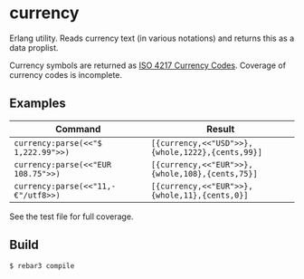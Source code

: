 currency
========

Erlang utility. Reads currency text (in various notations) and returns this as a data proplist.

Currency symbols are returned as [ISO 4217 Currency Codes](http://www.xe.com/iso4217.php).
Coverage of currency codes is incomplete.


Examples
--------

| Command  | Result |
| ------------- | ------------- |
| `currency:parse(<<"$ 1,222.99">>)`  | `[{currency,<<"USD">>},{whole,1222},{cents,99}]`  |
| `currency:parse(<<"EUR 108.75">>)`  | `[{currency,<<"EUR">>},{whole,108},{cents,75}]`  |
| `currency:parse(<<"11,- €"/utf8>>)`  | `[{currency,<<"EUR">>},{whole,11},{cents,0}]`  |

See the test file for full coverage.


Build
-----

    $ rebar3 compile
